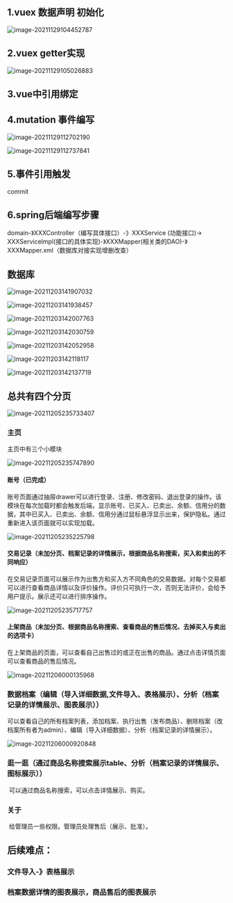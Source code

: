 ## 1.vuex 数据声明 初始化

![image-20211129104452787](image-20211129104452787.png)

## 2.vuex getter实现

![image-20211129105026883](image-20211129105026883.png)

## 3.vue中引用绑定



<template>
    {{index_menu_name}}
</template>



<script>
    import { mapGetters } from "vuex";
    export default {
  		computed:{
			...mapGetters(['item','index_menu_name','data_menu_name','shop_menu_name','about_menu_name'])
  		}
	}
</script>

## 4.mutation 事件编写

![image-20211129112702190](image-20211129112702190.png)

![image-20211129112737841](image-20211129112737841.png)

## 5.事件引用触发

commit

## 6.spring后端编写步骤

domain-》XXXController（编写具体接口）-》XXXService (功能接口)-> XXXServiceImpl(接口的具体实现)-》XXXMapper(相关类的DAO)-》XXXMapper.xml（数据库对接实现增删改查）



## 数据库

![image-20211203141907032](image-20211203141907032.png)

![image-20211203141938457](image-20211203141938457.png)

![image-20211203142007763](image-20211203142007763.png)

![image-20211203142030759](image-20211203142030759.png)

![image-20211203142052958](image-20211203142052958.png)

![image-20211203142118117](image-20211203142118117.png)

![image-20211203142137719](image-20211203142137719.png)

## 总共有四个分页

![image-20211205235733407](image-20211205235733407.png)

### 主页

主页中有三个小模块

![image-20211205235747890](image-20211205235747890.png)

#### 	账号（已完成）

​		账号页面通过抽屉drawer可以进行登录、注册、修改密码、退出登录的操作。该模块在每次加载时都会触发后端，显示账号、已买入、已卖出、余额、信用分的数据，其中已买入、已卖出、余额、信用分通过鼠标悬浮显示出来，保护隐私。通过重新进入该页面就可以实现加载。

![image-20211205235225798](image-20211205235225798.png)

#### 	交易记录（未加分页、**档案记录的详情展示**，根据商品名称搜索，买入和卖出的不同响应）

​		在交易记录页面可以展示作为出售方和买入方不同角色的交易数据。对每个交易都可以进行查看商品详情以及评价操作。评价只可执行一次，否则无法评价，会给予用户提示。展示还可以进行排序操作。

![image-20211205235717757](image-20211205235717757.png)

#### 	上架商品（未加分页、根据商品名称搜索、**查看商品的售后情况**、去掉买入与卖出的选项卡）

​		在上架商品的页面，可以查看自己出售过的或正在出售的商品。通过点击详情页面可以查看商品的售后情况。

![image-20211206000135968](image-20211206000135968.png)

### 数据档案（**编辑（导入详细数据,文件导入、表格展示）**、**分析（档案记录的详情展示、图表展示）**）

​	可以查看自己的所有档案列表，添加档案、执行出售（发布商品）、删除档案（改档案所有者为admin）、编辑（导入详细数据）、分析（档案记录的详情展示）。

![image-20211206000920848](image-20211206000920848.png)

### 逛一逛（通过商品名称搜索展示table、**分析（档案记录的详情展示、图标展示）**）

​	可以通过商品名称搜索，可以点击详情展示、购买。

### 关于

​	给管理员一些权限。管理员处理售后（展示、批准）。

## 后续难点：

### 文件导入-》表格展示

### 档案数据详情的图表展示，商品售后的图表展示



